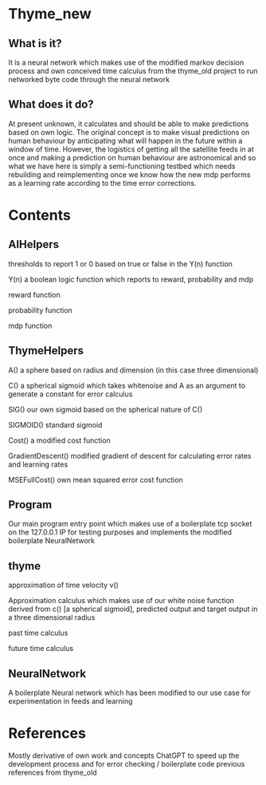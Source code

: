 # Thyme_new
## What is it?
It is a neural network which makes use of the modified markov decision process and own conceived time calculus from the thyme_old project to run networked byte code through the neural network

## What does it do?
At present unknown, it calculates and should be able to make predictions based on own logic. The original concept is to make visual predictions on human behaviour by anticipating what will happen in the future within a window of time. However, the logistics of getting all the satellite feeds in at once and making a prediction on human behaviour are astronomical and so what we have here is simply a semi-functioning testbed which needs rebuilding and reimplementing once we know how the new mdp performs as a learning rate according to the time error corrections. 

# Contents

## AIHelpers
thresholds to report 1 or 0 based on true or false in the Y(n) function

Y(n) a boolean logic function which reports to reward, probability and mdp

reward function

probability function

mdp function

## ThymeHelpers
A() a sphere based on radius and dimension (in this case three dimensional)

C() a spherical sigmoid which takes whitenoise and A as an argument to generate a constant for error calculus

SIG() our own sigmoid based on the spherical nature of C()

SIGMOID() standard sigmoid

Cost() a modified cost function

GradientDescent() modified gradient of descent for calculating error rates and learning rates

MSEFullCost() own mean squared error cost function

## Program
Our main program entry point which makes use of a boilerplate tcp socket on the 127.0.0.1 IP for testing purposes and implements the modified boilerplate NeuralNetwork

## thyme
approximation of time velocity v()

Approximation calculus which makes use of our white noise function derived from c() [a spherical sigmoid], predicted output and target output in a three dimensional radius

past time calculus

future time calculus

## NeuralNetwork
A boilerplate Neural network which has been modified to our use case for experimentation in feeds and learning

# References
Mostly derivative of own work and concepts
ChatGPT to speed up the development process and for error checking / boilerplate code
previous references from thyme_old
